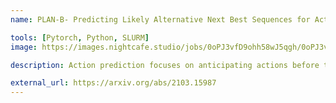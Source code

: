 ```yaml
---
name: PLAN-B- Predicting Likely Alternative Next Best Sequences for Action Prediction

tools: [Pytorch, Python, SLURM]
image: https://images.nightcafe.studio/jobs/0oPJ3vfD9ohh58wJ5qgh/0oPJ3vfD9ohh58wJ5qgh--4--pxepp.jpg

description: Action prediction focuses on anticipating actions before they happen. Recent works leverage probabilistic approaches to describe future uncertainties and sample future actions. However, these methods cannot easily find all alternative predictions, which are essential given the inherent unpredictability of the future, and current evaluation protocols do not measure a system's ability to find such alternatives. We re-examine action prediction in terms of its ability to predict not only the top predictions, but also top alternatives.

external_url: https://arxiv.org/abs/2103.15987
---
```


